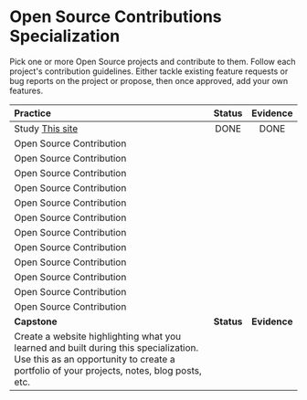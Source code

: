 # Open Source Contributions Specialization

Pick one or more Open Source projects and contribute to them. Follow each project's contribution guidelines. Either tackle existing feature requests or bug reports on the project or propose, then once approved, add your own features.

| **Practice**                                                                                                                                                                    | **Status** | **Evidence** |
| :------------------------------------------------------------------------------------------------------------------------------------------------------------------------------ | :--------: | :----------: |
| Study [This site](https://opensource.guide/how-to-contribute/)                                                                                                                  |  DONE          |   DONE           |
| Open Source Contribution                                                                                                                                                        |            |              |
| Open Source Contribution                                                                                                                                                        |            |              |
| Open Source Contribution                                                                                                                                                        |            |              |
| Open Source Contribution                                                                                                                                                        |            |              |
| Open Source Contribution                                                                                                                                                        |            |              |
| Open Source Contribution                                                                                                                                                        |            |              |
| Open Source Contribution                                                                                                                                                        |            |              |
| Open Source Contribution                                                                                                                                                        |            |              |
| Open Source Contribution                                                                                                                                                        |            |              |
| Open Source Contribution                                                                                                                                                        |            |              |
| Open Source Contribution                                                                                                                                                        |            |              |
| Open Source Contribution                                                                                                                                                        |            |              |
| **Capstone**                                                                                                                                                                    | **Status** | **Evidence** |
| Create a website highlighting what you learned and built during this specialization. Use this as an opportunity to create a portfolio of your projects, notes, blog posts, etc. |            |              |
